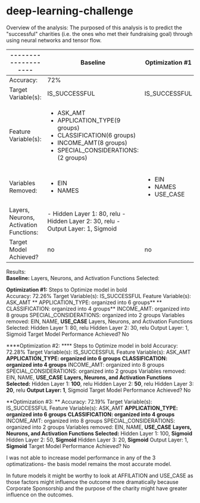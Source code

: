 # deep-learning-challenge
Overview of the analysis: The purposed of this analysis is to predict the "successful" charities (i.e. the ones who met their fundraising goal) through using neural networks and tensor flow.

|--------------------|Baseline       |Optimization #1|Optimization #2|Optimization #3|
|--------------------|---------------|---------------|---------------|---------------|
|Accuracy:           |   72%         |               |               |               |
|Target Variable(s): |IS_SUCCESSFUL  |IS_SUCCESSFUL  |IS_SUCCESSFUL  |IS_SUCCESSFUL  |
|Feature Variable(s):|<ul><li>ASK_AMT</li> <li>APPLICATION_TYPE(9 groups)</li> <li>CLASSIFICATION(6 groups)</li> <li>INCOME_AMT(8 groups)</li> <li>SPECIAL_CONSIDERATIONS:(2 groups)</li></ul>|               |               |               | 
|Variables Removed:  | <ul><li>EIN</li> <li>NAMES</li></ul>    |<ul><li>EIN</li> <li>NAMES</li><li>USE_CASE</li></ul>|<ul><li>EIN</li> <li>NAMES</li><li>USE_CASE</li></ul>|<ul><li>EIN</li> <li>NAMES</li><li>USE_CASE</li></ul>|
|Layers, Neurons, Activation Functions:|   - Hidden Layer 1: 80, relu - Hidden Layer 2: 30, relu - Output Layer: 1, Sigmoid                  |                    |                       |              |
|Target Model Achieved?| no | no | no | no | 

Results:                                                                                                 
**Baseline:** 
Layers, Neurons, and Activation Functions Selected: 

  
**Optimization #1:** 
Steps to Optimize model in bold  
Accuracy: 72.26%
Target Variable(s): IS_SUCCESSFUL
Feature Variable(s): 
  ASK_AMT
**  APPLICATION_TYPE: organized into 6 groups**
**  CLASSIFICATION: organized into 4 groups**
  INCOME_AMT: organized into 8 groups
  SPECIAL_CONSIDERATIONS: organized into 2 groups
Variables removed: EIN, NAME, **USE_CASE**
Layers, Neurons, and Activation Functions Selected:
  Hidden Layer 1: 80, relu
  Hidden Layer 2: 30, relu
  Output Layer: 1, Sigmoid
Target Model Performance Achieved?  No

****Optimization #2: ****
Steps to Optimize model in bold 
Accuracy: 72.28%
Target Variable(s): IS_SUCCESSFUL
Feature Variable(s): 
  ASK_AMT
  **APPLICATION_TYPE: organized into 6 groups**
  **CLASSIFICATION: organized into 4 groups**
  INCOME_AMT: organized into 8 groups
  SPECIAL_CONSIDERATIONS: organized into 2 groups
Variables removed: EIN, NAME, **USE_CASE**
**Layers, Neurons, and Activation Functions Selected:**
  Hidden Layer 1: **100**, relu
  Hidden Layer 2: **50**, relu
  Hidden Layer 3: **20**, relu
  **Output Layer: 1**, Sigmoid
Target Model Performance Achieved?  No

**Optimization #3: **
Accuracy: 72.19%
Target Variable(s): IS_SUCCESSFUL
Feature Variable(s): 
  ASK_AMT
  **APPLICATION_TYPE: organized into 6 groups**
  **CLASSIFICATION: organized into 4 groups**
  INCOME_AMT: organized into 8 groups
  SPECIAL_CONSIDERATIONS: organized into 2 groups
Variables removed: EIN, NAME, **USE_CASE**
**Layers, Neurons, and Activation Functions Selected:**
  Hidden Layer 1: 100, **Sigmoid**
  Hidden Layer 2: 50, **Sigmoid**
  Hidden Layer 3: 20, **Sigmoid**
  Output Layer: 1, **Sigmoid**
Target Model Performance Achieved?  No

I was not able to increase model performance in any of the 3 optimatizations- the basis model remains the most accurate model. 

In future models it might be worthy to look at AFFILATION and USE_CASE as those factors might influence the outcome more dramatically because Corporate Sponsorship and the purpose of the charity might have greater influence on the outcomes.
